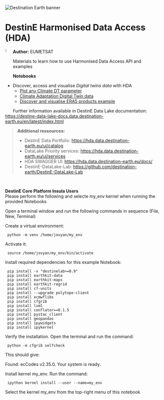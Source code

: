 <img src="../img/DestinE-banner.jpg"
     alt="Destination Earth banner"
/>

# DestinE Harmonised Data Access (HDA)

<img style="float:left; width:5%" src="../img/EUMETSAT-icon.png"/> **Author:** EUMETSAT 
<br>

Materials to learn how to use Harmonised Data Access API and examples 

**Notebooks**
- Discover, access and visualise *Digital twins data* with HDA
  - [Plot any Climate DT parameter](https://github.com/destination-earth/DestinE-DataLake-Lab/blob/DataLake-Lab-EarlyUserTesting/HDA/ClimateDT-ParameterPlotter.ipynb)
  - [Climate Adaptation Digital Twin data](https://github.com/destination-earth/DestinE-DataLake-Lab/blob/DataLake-Lab-EarlyUserTesting/HDA/DEDL-HDA-EO.ECMWF.DAT.DT_CLIMATE.ipynb)
  - [Discover and visualise ERA5 products example](https://github.com/destination-earth/DestinE-DataLake-Lab/blob/DataLake-Lab-EarlyUserTesting/HDA/DEDL-HDA-EO.ECMWF.DAT.REANALYSIS_ERA5_SINGLE_LEVELS.ipynb)

Further information available in DestinE Data Lake documentation: https://destine-data-lake-docs.data.destination-earth.eu/en/latest/index.html

>**Additional ressources:**
>- DestinE Data Portfolio: https://hda.data.destination-earth.eu/ui/catalog
>- DataLake Priority services: https://hda.data.destination-earth.eu/ui/services 
>- HDA SWAGGER UI: https://hda.data.destination-earth.eu/docs/
>- DestinE-DataLake-Lab: https://github.com/destination-earth/DestinE-DataLake-Lab

<br>

**DestinE Core Platform Insula Users**
<br>
Please perform the following and selecte my_env kernel when running the provided Notebooks<br>

Open a terminal window and run the following commands in sequence (File, New, Terminal)

Create a virtual environment: 
     
     python -m venv /home/jovyan/my_env

Activate it: 
     
     source /home/jovyan/my_env/bin/activate

Install required dependencies for this example Notebook:

     pip install -v "destinelab>=0.9"
     pip install earthkit-data
     pip install earthkit-maps
     pip install earthkit-regrid  
     pip install cf-units         
     pip install --upgrade polytope-client
     pip install ecmwflibs
     pip install cfgrib
     pip install lxml
     pip install conflator==0.1.5
     pip install pystac_client
     pip install geopandas
     pip install ipywidgets
     pip install ipykernel

Verify the installation. Open the terminal and run the command:
     
     python -m cfgrib selfcheck

This should give:

Found: ecCodes v2.35.0.
Your system is ready.

Install kernel my_env. Run the command:

     ipython kernel install --user --name=my_env

Select the kernel my_env from the top-right menu of this notebook
